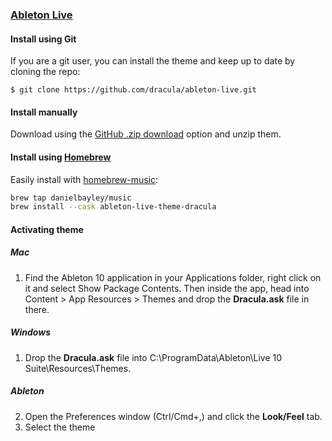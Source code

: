 ### [Ableton Live](https://www.ableton.com/en/live/)

#### Install using Git

If you are a git user, you can install the theme and keep up to date by cloning the repo:

    $ git clone https://github.com/dracula/ableton-live.git

#### Install manually

Download using the [GitHub .zip download](https://github.com/dracula/ableton-live/archive/master.zip) option and unzip them.

#### Install using [Homebrew](https://brew.sh)

Easily install with [homebrew-music](https://github.com/danielbayley/homebrew-music):

``` sh
brew tap danielbayley/music
brew install --cask ableton-live-theme-dracula
```

#### Activating theme

##### Mac

1. Find the Ableton 10 application in your Applications folder, right click on it and select Show Package Contents. Then inside the app, head into Content > App Resources > Themes and drop the **Dracula.ask** file in there.

##### Windows

1. Drop the **Dracula.ask** file into C:\ProgramData\Ableton\Live 10 Suite\Resources\Themes.

##### Ableton

2. Open the Preferences window (Ctrl/Cmd+,) and click the **Look/Feel** tab.
3. Select the theme
